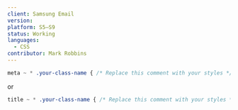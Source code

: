 ```yaml
---
client: Samsung Email
version:
platform: S5–S9
status: Working
languages:
  - CSS
contributor: Mark Robbins
---
```


```css
meta ~ * .your-class-name { /* Replace this comment with your styles */ }
```

or

```css
title ~ * .your-class-name { /* Replace this comment with your styles */ }
```
